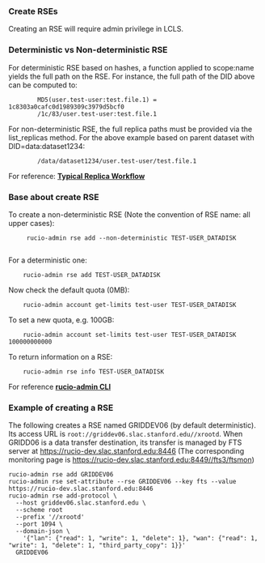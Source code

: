### Create RSEs

Creating an RSE will require admin privilege in LCLS.

### Deterministic vs Non-deterministic RSE

For deterministic RSE based on hashes, a function applied to scope:name yields the full path on the RSE.
For instance, the full path of the DID above can be computed to: 
```
        MD5(user.test-user:test.file.1) = 1c8303a0cafc0d1989309c3979d5bcf0
        /1c/83/user.test-user:test.file.1
```
For non-deterministic RSE, the full replica paths must be provided via the list_replicas method.
For the above example based on parent dataset with DID=data:dataset1234:
```
        /data/dataset1234/user.test-user/test.file.1
```       
For reference: [**Typical Replica Workflow**](https://rucio.readthedocs.io/en/latest/replica_workflow.html)

### Base about create RSE

To create a non-deterministic RSE (Note the convention of RSE name: all upper cases):
```
     rucio-admin rse add --non-deterministic TEST-USER_DATADISK
     
```
For a deterministic one:
```
    rucio-admin rse add TEST-USER_DATADISK
```
Now check the default quota (0MB):
``` 
    rucio-admin account get-limits test-user TEST-USER_DATADISK
```
To set a new quota, e.g. 100GB:
```
    rucio-admin account set-limits test-user TEST-USER_DATADISK 100000000000
```
To return information on a RSE:
```
    rucio-admin rse info TEST-USER_DATADISK
```
For reference [**rucio-admin CLI**](https://rucio.readthedocs.io/en/latest/man/rucio-admin.html)

### Example of creating a RSE

The following creates a RSE named GRIDDEV06 (by default deterministic). Its access URL is
`root://griddev06.slac.stanford.edu//xrootd`. When GRIDD06 is a data transfer destination, its transfer is managed 
by FTS server at https://rucio-dev.slac.stanford.edu:8446 (The corresponding monitoring page is 
https://rucio-dev.slac.stanford.edu:8449//fts3/ftsmon)
```
rucio-admin rse add GRIDDEV06
rucio-admin rse set-attribute --rse GRIDDEV06 --key fts --value https://rucio-dev.slac.stanford.edu:8446
rucio-admin rse add-protocol \
  --host griddev06.slac.stanford.edu \
  --scheme root 
  --prefix '//xrootd' 
  --port 1094 \
  --domain-json \
    '{"lan": {"read": 1, "write": 1, "delete": 1}, "wan": {"read": 1, "write": 1, "delete": 1, "third_party_copy": 1}}' 
  GRIDDEV06
```
